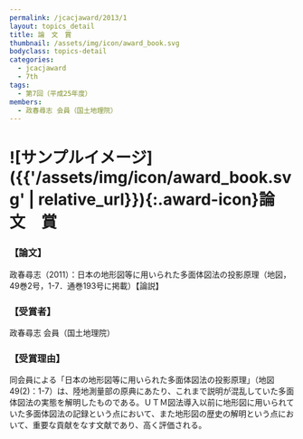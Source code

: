 ```yaml
---
permalink: /jcacjaward/2013/1
layout: topics_detail
title: 論　文　賞
thumbnail: /assets/img/icon/award_book.svg
bodyclass: topics-detail
categories:
  - jcacjaward
  - 7th
tags:
  - 第7回（平成25年度）
members:
  - 政春尋志 会員（国土地理院）
---
```


# ![サンプルイメージ]({{'/assets/img/icon/award_book.svg' | relative_url}}){:.award-icon}論　文　賞

### 【論文】

政春尋志（2011）：日本の地形図等に用いられた多面体図法の投影原理（地図，49巻2号，1-7．通巻193号に掲載）【論説】

### 【受賞者】

政春尋志 会員（国土地理院）

### 【受賞理由】

同会員による「日本の地形図等に用いられた多面体図法の投影原理」（地図49(2)：1-7）は、陸地測量部の原典にあたり、これまで説明が混乱していた多面体図法の実態を解明したものである。ＵＴＭ図法導入以前に地形図に用いられていた多面体図法の記録という点において、また地形図の歴史の解明という点において、重要な貢献をなす文献であり、高く評価される。
